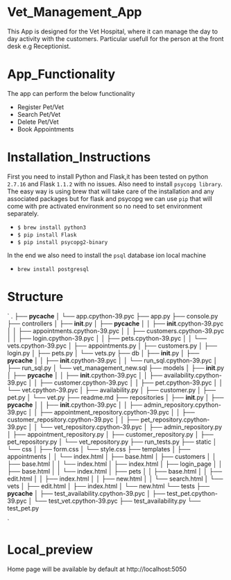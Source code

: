 # Vet_Management_App

This App is designed for the Vet Hospital, where it can manage the day to day activity with the customers. Particular usefull for the person at the front desk e.g Receptionist.

#  App_Functionality

The app can perform the below functionality

- Register Pet/Vet
- Search Pet/Vet
- Delete Pet/Vet
- Book Appointments


#  Installation_Instructions

First you need to install Python and Flask,it has been tested on python `2.7.16` and Flask `1.1.2` with no issues. Also need to install `psycopg library`. The easy way is using brew that will take care of the installation and any associated packages but for flask and psycopg we can use `pip` that will come with pre activated environment so no need to set environment separately.

- `$ brew install python3`
- `$ pip install Flask`
- `$ pip install psycopg2-binary`


In the end we also need to install the `psql` database ion local machine

- `brew install postgresql`



#  Structure

`
.
├── __pycache__
│   └── app.cpython-39.pyc
├── app.py
├── console.py
├── controllers
│   ├── __init__.py
│   ├── __pycache__
│   │   ├── __init__.cpython-39.pyc
│   │   ├── appointments.cpython-39.pyc
│   │   ├── customers.cpython-39.pyc
│   │   ├── login.cpython-39.pyc
│   │   ├── pets.cpython-39.pyc
│   │   └── vets.cpython-39.pyc
│   ├── appointments.py
│   ├── customers.py
│   ├── login.py
│   ├── pets.py
│   └── vets.py
├── db
│   ├── __init__.py
│   ├── __pycache__
│   │   ├── __init__.cpython-39.pyc
│   │   └── run_sql.cpython-39.pyc
│   ├── run_sql.py
│   └── vet_management_new.sql
├── models
│   ├── __init__.py
│   ├── __pycache__
│   │   ├── __init__.cpython-39.pyc
│   │   ├── availability.cpython-39.pyc
│   │   ├── customer.cpython-39.pyc
│   │   ├── pet.cpython-39.pyc
│   │   └── vet.cpython-39.pyc
│   ├── availability.py
│   ├── customer.py
│   ├── pet.py
│   └── vet.py
├── readme.md
├── repositories
│   ├── __init__.py
│   ├── __pycache__
│   │   ├── __init__.cpython-39.pyc
│   │   ├── admin_repository.cpython-39.pyc
│   │   ├── appointment_repository.cpython-39.pyc
│   │   ├── customer_repository.cpython-39.pyc
│   │   ├── pet_repository.cpython-39.pyc
│   │   └── vet_repository.cpython-39.pyc
│   ├── admin_repository.py
│   ├── appointment_repository.py
│   ├── customer_repository.py
│   ├── pet_repository.py
│   └── vet_repository.py
├── run_tests.py
├── static
│   └── css
│       ├── form.css
│       └── style.css
├── templates
│   ├── appointments
│   │   └── index.html
│   ├── base.html
│   ├── customers
│   │   ├── base.html
│   │   └── index.html
│   ├── index.html
│   ├── login_page
│   │   ├── base.html
│   │   └── index.html
│   ├── pets
│   │   ├── base.html
│   │   ├── edit.html
│   │   ├── index.html
│   │   ├── new.html
│   │   └── search.html
│   └── vets
│       ├── edit.html
│       ├── index.html
│       └── new.html
└── tests
    ├── __pycache__
    │   ├── test_availability.cpython-39.pyc
    │   ├── test_pet.cpython-39.pyc
    │   └── test_vet.cpython-39.pyc
    ├── test_availability.py
    └── test_pet.py

`

# Local_preview

Home page will be available by default at  http://localhost:5050
